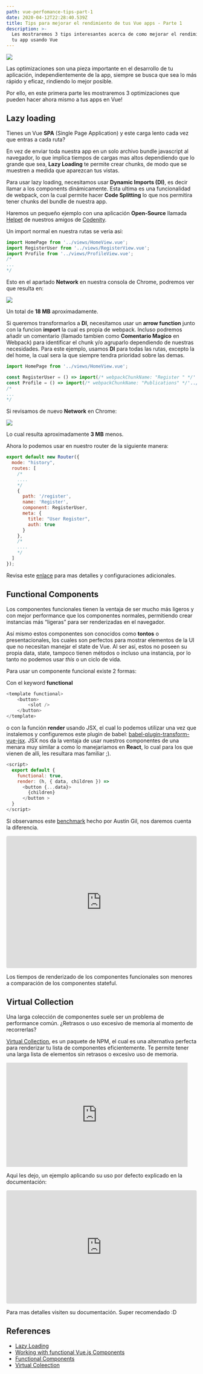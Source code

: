 ```yaml
---
path: vue-perfomance-tips-part-1
date: 2020-04-12T22:28:40.539Z
title: Tips para mejorar el rendimiento de tus Vue apps - Parte 1
description: >-
  Les mostraremos 3 tips interesantes acerca de como mejorar el rendimiento de
  tu app usando Vue
---
```

![](/assets/thumbnail-vuejs.png)

Las optimizaciones son una pieza importante en el desarrollo de tu aplicación, independientemente de la app, siempre se busca que sea lo más rápido y eficaz, rindiendo lo mejor posible.

Por ello, en este primera parte les mostraremos 3 optimizaciones que pueden hacer ahora mismo a tus apps en Vue!

## **Lazy loading**

Tienes un Vue **SPA** (Single Page Application) y este carga lento cada vez que entras a cada ruta?

En vez de enviar toda nuestra app en un solo archivo bundle javascript al navegador, lo que implica tiempos de cargas mas altos dependiendo que lo grande que sea, **Lazy Loading** te permite crear chunks, de modo que se muestren a medida que aparezcan tus vistas.

Para usar lazy loading, necesitamos usar **Dynamic Imports (DI)**, es decir llamar a los components dinámicamente. Esta ultima es una funcionalidad de webpack, con la cual permite hacer **Code Splitting** lo que nos permitira tener chunks del bundle de nuestra app.

Haremos un pequeño ejemplo con una aplicación **Open-Source** llamada [Helpet](https://helpet.codenity.org) de nuestros amigos de [Codenity](https://www.codenity.org).


Un import normal en nuestra rutas se veria asi:

```js
import HomePage from '../views/HomeView.vue';
import RegisterUser from '../views/RegisterView.vue';
import Profile from '../views/ProfileView.vue';
/*
...
*/
```

Esto en el apartado **Network** en nuestra consola de Chrome, podremos ver que resulta en:

![](/assets/normal-imports.png)

Un total de **18 MB** aproximadamente.

Si queremos transformarlos a **DI**, necesitamos usar un **arrow function** junto con la funcion **import** la cual es propia de webpack. Incluso podremos añadir un comentario (llamado tambien como **Comentario Magico** en Webpack) para identificar el chunk y/o agruparlo dependiendo de nuestras necesidades. Para este ejemplo, usamos **DI** para todas las rutas, excepto la del home, la cual sera la que siempre tendra prioridad sobre las demas.

```js
import HomePage from '../views/HomeView.vue';

const RegisterUser = () => import(/* webpackChunkName: "Register " */'../views/RegisterView.vue');
const Profile = () => import(/* webpackChunkName: "Publications" */'../views/ProfileView.vue');
/*
...
*/
```

Si revisamos de nuevo **Network** en Chrome:

![](/assets/dynamic-imports.png)

Lo cual resulta aproximadamente **3 MB** menos.

Ahora lo podemos usar en nuestro router de la siguiente manera:

```js
export default new Router({
  mode: "history",
  routes: [
    /*
    ....
    */
    {
      path: '/register',
      name: 'Register',
      component: RegisterUser,
      meta: {
        title: "User Register",
        auth: true
      }
    },
    /*
    ....
    */
  ]
});
```

Revisa este [enlace](https://router.vuejs.org/guide/advanced/lazy-loading.html) para mas detalles y configuraciones adicionales.


## Functional Components

Los componentes funcionales tienen la ventaja de ser mucho más ligeros y con mejor performance que los componentes normales, permitiendo crear instancias más “ligeras” para ser renderizadas en el navegador.

Así mismo estos componentes son conocidos como **tontos** o presentacionales, los cuales son perfectos para mostrar elementos de la UI que no necesitan manejar el state de Vue. Al ser así, estos no poseen su propia data, state, tampoco tienen métodos o incluso una instancia, por lo tanto no podemos usar *this* o un ciclo de vida.

Para usar un componente funcional existe 2 formas:

Con el keyword **functional**

```js
<template functional>
    <button>
        <slot />
    </button>
</template>
```

o con la función **render** usando JSX, el cual lo podemos utilizar una vez que instalemos y configuremos este plugin de babel: [babel-plugin-transform-vue-jsx](https://github.com/vuejs/babel-plugin-transform-vue-jsx). JSX nos da la ventaja de usar nuestros componentes de una menara muy similar a como lo manejariamos en **React**, lo cual para los que vienen de alli, les resultara mas familiar ;).


```js
<script>
  export default {
    functional: true,
    render: (h, { data, children }) =>
      <button {...data}>
        {children}
      </button >
  }
</script>
```

Si observamos este [benchmark](https://codesandbox.io/s/vue-stateful-vs-functional-yterr) hecho por Austin Gil, nos daremos cuenta la diferencia.

<iframe
     src="https://codesandbox.io/embed/vue-stateful-vs-functional-yterr?fontsize=14&hidenavigation=1&theme=dark"
     style="width:100%; height:350px; border:0; border-radius: 4px; overflow:hidden;"
     title="Vue Stateful vs. Functional"
     allow="geolocation; microphone; camera; midi; vr; accelerometer; gyroscope; payment; ambient-light-sensor; encrypted-media; usb"
     sandbox="allow-modals allow-forms allow-popups allow-scripts allow-same-origin"
   ></iframe>

Los tiempos de renderizado de los componentes funcionales son menores a comparación de los componentes stateful.


## Virtual Collection

Una larga colección de componentes suele ser un problema de performance común. ¿Retrasos o uso excesivo de memoria al momento de recorrerlas?

[Virtual Collection](https://github.com/starkwang/vue-virtual-collection), es un paquete de NPM, el cual es una alternativa perfecta para renderizar tu lista de componentes eficientemente. Te permite tener una larga lista de elementos sin retrasos o excesivo uso de memoria.

<iframe src="https://giphy.com/embed/JTDvWICnj8Sc4nW3fC" width="480" height="276" frameBorder="0" class="giphy-embed" allowFullScreen></iframe>

Aqui les dejo, un ejemplo aplicando su uso por defecto explicado en la documentación:

<iframe
     src="https://codesandbox.io/embed/gallant-satoshi-z8oxp?fontsize=14&hidenavigation=1&theme=dark"
     style="width:100%; height:300px; border:0; border-radius: 4px; overflow:hidden;"
     title="gallant-satoshi-z8oxp"
     allow="geolocation; microphone; camera; midi; vr; accelerometer; gyroscope; payment; ambient-light-sensor; encrypted-media; usb"
     sandbox="allow-modals allow-forms allow-popups allow-scripts allow-same-origin"
   ></iframe>

Para mas detalles visiten su documentación. Super recomendado :D

## References

  - [Lazy Loading](https://router.vuejs.org/guide/advanced/lazy-loading.html)
  - [Working with functional Vue.js Components](https://markus.oberlehner.net/blog/working-with-functional-vue-components/)
  - [Functional Components](https://alligator.io/vuejs/functional-components/)
  - [Virtual Coleection](https://github.com/starkwang/vue-virtual-collection)

